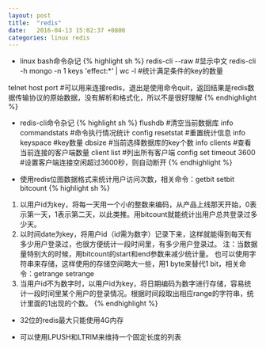 ```yaml
---
layout: post
title:  "redis"
date:   2016-04-13 15:02:37 +0800
categories: linux redis
---
```


* linux bash命令杂记
{% highlight sh %}
redis-cli --raw #显示中文
redis-cli -h mongo -n 1 keys 'effect:*' | wc -l #统计满足条件的key的数量

telnet host port #可以用来连接redis，退出是使用命令quit，返回结果是redis数据传输协议的原始数据，没有解析和格式化，所以不是很好理解
{% endhighlight %}

* redis-cli命令杂记
{% highlight sh %}
flushdb #清空当前数据库
info commandstats #命令执行情况统计
config resetstat #重置统计信息
info keyspace #key数量
dbsize #当前选择数据库的key个数
info clients #查看当前连接的客户端数量
client list #列出所有客户端
config set timeout 3600 #设置客户端连接空闲超过3600秒，则自动断开
{% endhighlight %}

* 使用redis位图数据格式来统计用户访问次数，相关命令：getbit setbit bitcount
{% highlight sh %}
1. 以用户id为key，将每一天用一个小的整数来编码，从产品上线那天开始，0表示第一天，1表示第二天，以此类推。用bitcount就能统计出用户总共登录过多少天。
2. 以时间date为key，将用户id（id需为数字）记录下来，这样就能得到每天有多少用户登录过，也很方便统计一段时间里，有多少用户登录过。
注：当数据量特别大的时候，用bitcount的start和end参数来减少统计量。
也可以使用字符串来存储，这样使用的存储空间略大一些，用1 byte来替代1 bit，相关命令：getrange setrange
3. 当用户id不为数字时，以用户id为key，将日期编码为数字进行存储，容易统计一段时间里某个用户的登录情况。根据时间段取出相应range的字符串，统计里面的1出现的个数。
{% endhighlight %}

* 32位的redis最大只能使用4G内存

* 可以使用LPUSH和LTRIM来维持一个固定长度的列表
